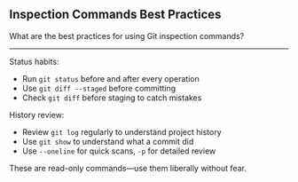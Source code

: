 ## Inspection Commands Best Practices

What are the best practices for using Git inspection commands?

---

Status habits:
- Run `git status` before and after every operation
- Use `git diff --staged` before committing
- Check `git diff` before staging to catch mistakes

History review:
- Review `git log` regularly to understand project history
- Use `git show` to understand what a commit did
- Use `--oneline` for quick scans, `-p` for detailed review

These are read-only commands—use them liberally without fear.


